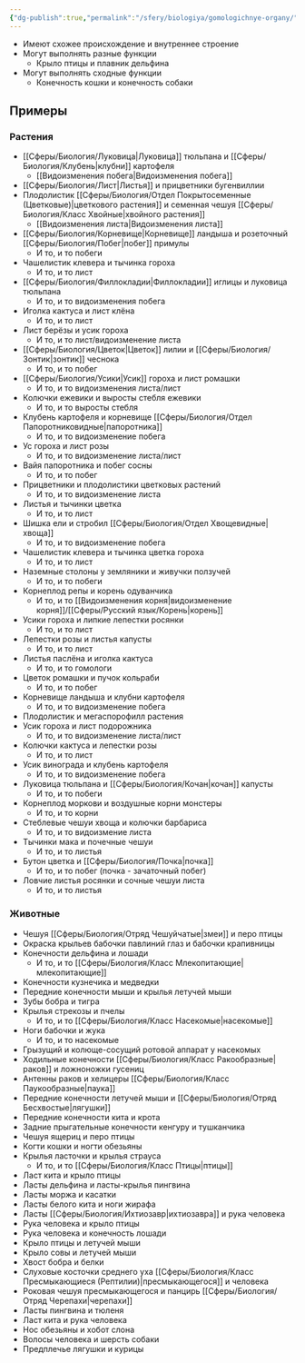 ```yaml
---
{"dg-publish":true,"permalink":"/sfery/biologiya/gomologichnye-organy/","tags":["Эволюция"]}
---
```


- Имеют схожее происхождение и внутреннее строение 
- Могут выполнять разные функции 
	- Крыло птицы и плавник дельфина 
- Могут выполнять сходные функции 
	- Конечность кошки и конечность собаки 
## Примеры 
### Растения
- [[Сферы/Биология/Луковица\|Луковица]] тюльпана и [[Сферы/Биология/Клубень\|клубни]] картофеля 
	- [[Видоизменения побега\|Видоизменения побега]]
- [[Сферы/Биология/Лист\|Листья]] и прицветники бугенвиллии
- Плодолистик [[Сферы/Биология/Отдел Покрытосеменные (Цветковые)\|цветкового растения]] и семенная чешуя [[Сферы/Биология/Класс Хвойные\|хвойного растения]]
	- [[Видоизменения листа\|Видоизменения листа]]
- [[Сферы/Биология/Корневище\|Корневище]] ландыша и розеточный [[Сферы/Биология/Побег\|побег]] примулы 
	- И то, и то побеги 
- Чашелистик клевера и тычинка гороха
	- И то, и то лист
- [[Сферы/Биология/Филлокладии\|Филлокладии]] иглицы и луковица тюльпана 
	- И то, и то видоизменения побега
- Иголка кактуса и лист клёна 
	- И то, и то лист
- Лист берёзы и усик гороха
	- И то, и то лист/видоизменение листа
- [[Сферы/Биология/Цветок\|Цветок]] лилии и [[Сферы/Биология/Зонтик\|зонтик]] чеснока
	- И то, и то побег
- [[Сферы/Биология/Усики\|Усик]] гороха и лист ромашки 
	- И то, и то видоизменения листа/лист
- Колючки ежевики и выросты стебля ежевики 
	- И то, и то выросты стебля 
- Клубень картофеля и корневище [[Сферы/Биология/Отдел Папоротниковидные\|папоротника]] 
	- И то, и то видоизменение побега
- Ус гороха и лист розы 
	- И то, и то видоизменение листа/лист
- Вайя папоротника и побег сосны
	- И то, и то побег
- Прицветники и плодолистики цветковых растений 
	- И то, и то видоизменение листа
- Листья и тычинки цветка 
	- И то, и то лист 
- Шишка ели и стробил [[Сферы/Биология/Отдел Хвощевидные\|хвоща]] 
	- И то, и то видоизменение побега
- Чашелистик клевера и тычинка цветка гороха 
	- И то, и то лист 
- Наземные столоны у земляники и живучки ползучей 
	- И то, и то побеги 
- Корнеплод репы и корень одуванчика 
	- И то, и то [[Видоизменения корня\|видоизменение корня]]/[[Сферы/Русский язык/Корень\|корень]]
- Усики гороха и липкие лепестки росянки 
	- И то, и то лист
- Лепестки розы и листья капусты
	- И то, и то лист
- Листья паслёна и иголка кактуса 
	- И то, и то гомологи 
- Цветок ромашки и пучок кольраби 
	- И то, и то побег 
- Корневище ландыша и клубни картофеля 
	- И то, и то видоизменение побега 
- Плодолистик и мегаспорофилл растения 
- Усик гороха и лист подорожника 
	- И то, и то видоизменение листа/лист
- Колючки кактуса и лепестки розы 
	- И то, и то лист 
- Усик винограда и клубень картофеля 
	- И то, и то видоизменение побега 
- Луковица тюльпана и [[Сферы/Биология/Кочан\|кочан]] капусты 
	- И то, и то побеги 
- Корнеплод моркови и воздушные корни монстеры 
	- И то, и то корни 
- Стеблевые чешуи хвоща и колючки барбариса 
	- И то, и то видоизмение листа
- Тычинки мака и почечные чешуи 
	- И то, и то листья
- Бутон цветка и [[Сферы/Биология/Почка\|почка]]
	- И то, и то побег (почка - зачаточный побег)
- Ловчие листья росянки и сочные чешуи листа 
	- И то, и то листья 
### Животные
- Чешуя [[Сферы/Биология/Отряд Чешуйчатые\|змеи]] и перо птицы 
- Окраска крыльев бабочки павлиний глаз и бабочки крапивницы 
- Конечности дельфина и лошади 
	- И то, и то [[Сферы/Биология/Класс Млекопитающие\|млекопитающие]]
- Конечности кузнечика и медведки
- Передние конечности мыши и крылья летучей мыши 
- Зубы бобра и тигра 
- Крылья стрекозы и пчелы 
	- И то, и то [[Сферы/Биология/Класс Насекомые\|насекомые]]
- Ноги бабочки и жука 
	- И то, и то насекомые 
- Грызущий и колюще-сосущий ротовой аппарат у насекомых
- Ходильные конечности [[Сферы/Биология/Класс Ракообразные\|раков]] и ложноножки гусениц 
- Антенны раков и хелицеры [[Сферы/Биология/Класс Паукообразные\|паука]]
- Передние конечности летучей мыши и [[Сферы/Биология/Отряд Бесхвостые\|лягушки]]
- Передние конечности кита и крота
- Задние прыгательные конечности кенгуру и тушканчика 
- Чешуя ящериц и перо птицы 
- Когти кошки и ногти обезьяны 
- Крылья ласточки и крылья страуса 
	- И то, и то [[Сферы/Биология/Класс Птицы\|птицы]]
- Ласт кита и крыло птицы 
- Ласты дельфина и ласты-крылья пингвина
- Ласты моржа и касатки
- Ласты белого кита и ноги жирафа 
- Ласты [[Сферы/Биология/Ихтиозавр\|ихтиозавра]] и рука человека 
- Рука человека и крыло птицы
- Рука человека и конечность лошади 
- Крыло птицы и летучей мыши 
- Крыло совы и летучей мыши 
- Хвост бобра и белки
- Слуховые косточки среднего уха [[Сферы/Биология/Класс Пресмыкающиеся (Рептилии)\|пресмыкающегося]] и человека 
- Роковая чешуя пресмыкающегося и панцирь [[Сферы/Биология/Отряд Черепахи\|черепахи]]
- Ласты пингвина и тюленя
- Ласт кита и рука человека 
- Нос обезьяны и хобот слона 
- Волосы человека и шерсть собаки 
- Предплечье лягушки и курицы